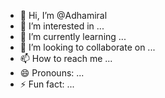 - 👋 Hi, I’m @Adhamiral
- 👀 I’m interested in ...
- 🌱 I’m currently learning ...
- 💞️ I’m looking to collaborate on ...
- 📫 How to reach me ...
- 😄 Pronouns: ...
- ⚡ Fun fact: ...

<!---
Adhamiral/Adhamiral is a ✨ special ✨ repository because its `README.md` (this file) appears on your GitHub profile.
You can click the Preview link to take a look at your changes.
--->
